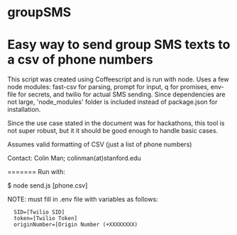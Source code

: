 # groupSMS
Easy way to send group SMS texts to a csv of phone numbers
=======

This script was created using Coffeescript and is run with node. Uses a few node modules: fast-csv for parsing, prompt for input, q for promises, env-file for secrets, and twilio for actual SMS sending. Since dependencies are not large, 'node_modules' folder is included instead of package.json for installation.

Since the use case stated in the document was for hackathons, this tool is not super robust, but it it should be good enough to handle basic cases.

Assumes valid formatting of CSV (just a list of phone numbers)

Contact: Colin Man; colinman(at)stanford.edu

=======
Run with:

$ node send.js [phone.csv]

NOTE: must fill in .env file with variables as follows:

      SID=[Twilio SID]
      token=[Twilio Token]
      originNumber=[Origin Number (+XXXXXXXX)